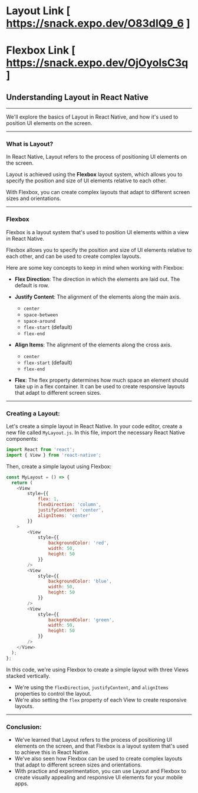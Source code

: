 # Layout Link [ https://snack.expo.dev/O83dIQ9_6  ] 
# Flexbox Link [ https://snack.expo.dev/OjOyolsC3q ]

## Understanding Layout in React Native

---

We'll explore the basics of Layout in React Native, and how it's used to position UI elements on the screen.

---

### What is Layout?
In React Native, Layout refers to the process of positioning UI elements on the screen. 

Layout is achieved using the **Flexbox** layout system, which allows you to specify the position and size of UI elements relative to each other. 

With Flexbox, you can create complex layouts that adapt to different screen sizes and orientations.

---

### Flexbox
Flexbox is a layout system that's used to position UI elements within a view in React Native. 

Flexbox allows you to specify the position and size of UI elements relative to each other, and can be used to create complex layouts. 

Here are some key concepts to keep in mind when working with Flexbox:

- **Flex Direction**: The direction in which the elements are laid out. The default is row.

- **Justify Content**: The alignment of the elements along the main axis. 
    - `center`
    - `space-between`
    - `space-around`
    - `flex-start` (default)
    - `flex-end`

- **Align Items**: The alignment of the elements along the cross axis.
    - `center`
    - `flex-start` (default)
    - `flex-end`

- **Flex**: The flex property determines how much space an element should take up in a flex container. It can be used to create responsive layouts that adapt to different screen sizes.

---

### Creating a Layout:
Let's create a simple layout in React Native. In your code editor, create a new file called `MyLayout.js`. In this file, import the necessary React Native components: 

```javascript
import React from 'react';
import { View } from 'react-native';
```

Then, create a simple layout using Flexbox:
```javascript
const MyLayout = () => {
  return (
    <View 
        style={{ 
            flex: 1, 
            flexDirection: 'column', 
            justifyContent: 'center', 
            alignItems: 'center'
        }}
    >
        <View 
            style={{ 
                backgroundColor: 'red',
                width: 50,
                height: 50
            }}
        />
        <View 
            style={{ 
                backgroundColor: 'blue',
                width: 50,
                height: 50
            }}
        />
        <View 
            style={{ 
                backgroundColor: 'green',
                width: 50,
                height: 50
            }}
        />
    </View>
  );
};
```
In this code, we're using Flexbox to create a simple layout with three Views stacked vertically. 
- We're using the `flexDirection`, `justifyContent`, and `alignItems` properties to control the layout. 
- We're also setting the `flex` property of each View to create responsive layouts.

---

### Conclusion:
- We've learned that Layout refers to the process of positioning UI elements on the screen, and that Flexbox is a layout system that's used to achieve this in React Native. 
- We've also seen how Flexbox can be used to create complex layouts that adapt to different screen sizes and orientations. 
- With practice and experimentation, you can use Layout and Flexbox to create visually appealing and responsive UI elements for your mobile apps.